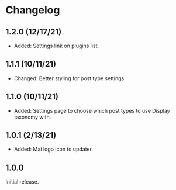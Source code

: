# Changelog

## 1.2.0 (12/17/21)
* Added: Settings link on plugins list.

## 1.1.1 (10/11/21)
* Changed: Better styling for post type settings.

## 1.1.0 (10/11/21)
* Added: Settings page to choose which post types to use Display taxonomy with.

## 1.0.1 (2/13/21)
* Added: Mai logo icon to updater.

## 1.0.0
Initial release.

